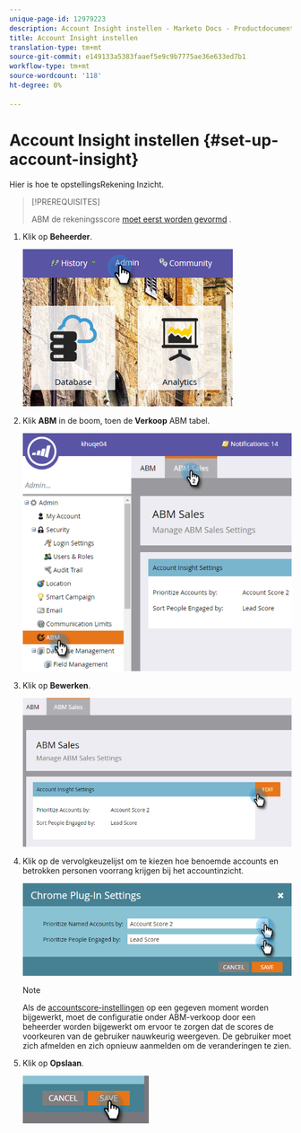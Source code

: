 ```yaml
---
unique-page-id: 12979223
description: Account Insight instellen - Marketo Docs - Productdocumentatie
title: Account Insight instellen
translation-type: tm+mt
source-git-commit: e149133a5383faaef5e9c9b7775ae36e633ed7b1
workflow-type: tm+mt
source-wordcount: '118'
ht-degree: 0%

---
```



# Account Insight instellen {#set-up-account-insight}

Hier is hoe te opstellingsRekening Inzicht.

>[!PREREQUISITES]
>
>ABM de rekeningsscore [moet eerst worden gevormd](http://docs.marketo.com/display/DOCS/Account+Score) .

1. Klik op **Beheerder**.

   ![](assets/admin-1.png)

1. Klik **ABM** in de boom, toen de **Verkoop** ABM tabel.

   ![](assets/two-5.png)

1. Klik op **Bewerken**.

   ![](assets/three-4.png)

1. Klik op de vervolgkeuzelijst om te kiezen hoe benoemde accounts en betrokken personen voorrang krijgen bij het accountinzicht.

   ![](assets/four-4.png)

   >[!NOTE]
   >
   >Als de [accountscore-instellingen](http://docs.marketo.com/display/DOCS/Account+Score) op een gegeven moment worden bijgewerkt, moet de configuratie onder ABM-verkoop door een beheerder worden bijgewerkt om ervoor te zorgen dat de scores de voorkeuren van de gebruiker nauwkeurig weergeven. De gebruiker moet zich afmelden en zich opnieuw aanmelden om de veranderingen te zien.

1. Klik op **Opslaan**.

   ![](assets/five-4.png)

